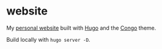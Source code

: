 # website

My [personal website](https://www.limaoc.dev) built with [Hugo](https://gohugo.io/) and the [Congo](https://github.com/jpanther/congo) theme.

Build locally with `hugo server -D`.
